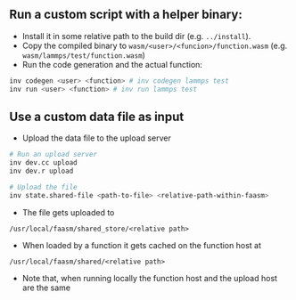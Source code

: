## Run a custom script with a helper binary:
+ Install it in some relative path to the build dir (e.g. `../install`).
+ Copy the compiled binary to `wasm/<user>/<funcion>/function.wasm` (e.g. `wasm/lammps/test/function.wasm`)
+ Run the code generation and the actual function:
```bash
inv codegen <user> <function> # inv codegen lammps test
inv run <user> <function> # inv run lammps test
```

## Use a custom data file as input
+ Upload the data file to the upload server
```bash
# Run an upload server
inv dev.cc upload
inv dev.r upload

# Upload the file 
inv state.shared-file <path-to-file> <relative-path-within-faasm>
```

+ The file gets uploaded to
```
/usr/local/faasm/shared_store/<relative path>
```

+ When loaded by a function it gets cached on the function host at
```
/usr/local/faasm/shared/<relative path>
```

+ Note that, when running locally the function host and the upload host are the same

